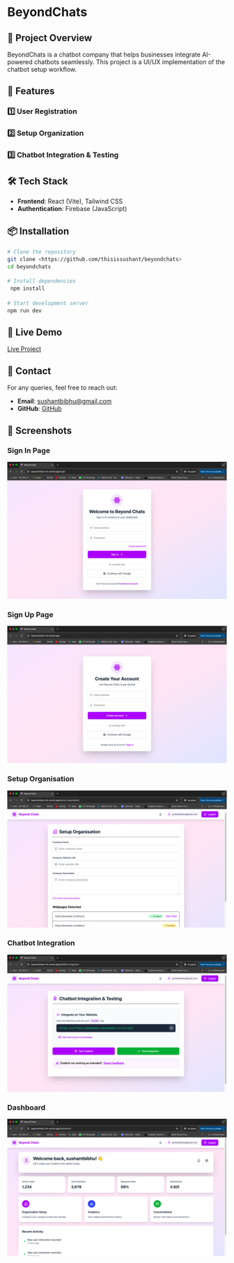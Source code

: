 # BeyondChats 

## 🚀 Project Overview
BeyondChats is a chatbot company that helps businesses integrate AI-powered chatbots seamlessly. This project is a UI/UX implementation of the chatbot setup workflow.

## 🎯 Features
### 1️⃣ User Registration
### 2️⃣ Setup Organization
### 3️⃣ Chatbot Integration & Testing

## 🛠️ Tech Stack
- **Frontend**: React (Vite), Tailwind CSS
- **Authentication**: Firebase (JavaScript)

## 📦 Installation
```bash
# Clone the repository
git clone <https://github.com/thisissushant/beyondchats>
cd beyondchats

# Install dependencies
 npm install

# Start development server
npm run dev
```

## 🔗 Live Demo
[Live Project](https://beyondchats-rho.vercel.app/)


## 📧 Contact
For any queries, feel free to reach out:
- **Email**: sushantbibhu@gmail.com
- **GitHub**: [GitHub](https://github.com/thisissushant/beyondchats)


## 📸 Screenshots

### Sign In Page
![Sign In](src/assets/SignIn.png)

### Sign Up Page
![Sign Up](src/assets/Signup.png)

### Setup Organisation
![Setup Organisation](src/assets/Setup-Organisation.png)

### Chatbot Integration
![Chatbot Integration](src/assets/Chatboat-integration.png)

### Dashboard
![Dashboard](src/assets/Dashboard.png)


